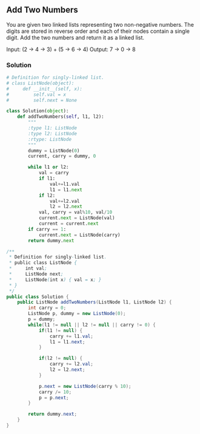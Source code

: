 ## Add Two Numbers

You are given two linked lists representing two non-negative numbers. The digits are stored in reverse order and each of their nodes contain a single digit. Add the two numbers and return it as a linked list.

Input: (2 -> 4 -> 3) + (5 -> 6 -> 4)
Output: 7 -> 0 -> 8

### Solution

```python
# Definition for singly-linked list.
# class ListNode(object):
#     def __init__(self, x):
#         self.val = x
#         self.next = None

class Solution(object):
    def addTwoNumbers(self, l1, l2):
        """
        :type l1: ListNode
        :type l2: ListNode
        :rtype: ListNode
        """
        dummy = ListNode(0)
        current, carry = dummy, 0

        while l1 or l2:
            val = carry
            if l1:
                val+=l1.val
                l1 = l1.next
            if l2:
                val+=l2.val
                l2 = l2.next
            val, carry = val%10, val/10
            current.next = ListNode(val)
            current = current.next
        if carry == 1:
            current.next = ListNode(carry)
        return dummy.next
```

```java
/**
 * Definition for singly-linked list.
 * public class ListNode {
 *     int val;
 *     ListNode next;
 *     ListNode(int x) { val = x; }
 * }
 */
public class Solution {
    public ListNode addTwoNumbers(ListNode l1, ListNode l2) {
        int carry = 0;
        ListNode p, dummy = new ListNode(0);
        p = dummy;
        while(l1 != null || l2 != null || carry != 0) {
            if(l1 != null) {
                carry += l1.val;
                l1 = l1.next;
            }

            if(l2 != null) {
                carry += l2.val;
                l2 = l2.next;
            }

            p.next = new ListNode(carry % 10);
            carry /= 10;
            p = p.next;
        }

        return dummy.next;
    }
}
```
